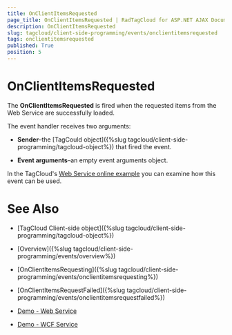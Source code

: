 ```yaml
---
title: OnClientItemsRequested
page_title: OnClientItemsRequested | RadTagCloud for ASP.NET AJAX Documentation
description: OnClientItemsRequested
slug: tagcloud/client-side-programming/events/onclientitemsrequested
tags: onclientitemsrequested
published: True
position: 5
---
```


# OnClientItemsRequested



The **OnClientItemsRequested** is fired when the requested items from the Web Service are successfully loaded.

The event handler receives two arguments:

* **Sender**–the [TagCould object]({%slug tagcloud/client-side-programming/tagcloud-object%}) that fired the event.

* **Event arguments**–an empty event arguments object.

In the TagCloud's [Web Service online example](https://demos.telerik.com/aspnet-ajax/tagcloud/examples/webservice/defaultcs.aspx) you can examine how this event can be used.

# See Also

 * [TagCloud Client-side object]({%slug tagcloud/client-side-programming/tagcloud-object%})

 * [Overview]({%slug tagcloud/client-side-programming/events/overview%})

 * [OnClientItemsRequesting]({%slug tagcloud/client-side-programming/events/onclientitemsrequesting%})

 * [OnClientItemsRequestFailed]({%slug tagcloud/client-side-programming/events/onclientitemsrequestfailed%})

 * [Demo - Web Service](https://demos.telerik.com/aspnet-ajax/tagcloud/examples/webservice/defaultcs.aspx)

 * [Demo - WCF Service](https://demos.telerik.com/aspnet-ajax/tagcloud/examples/wcfservice/defaultcs.aspx)
